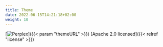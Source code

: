 ```yaml
---
title: Theme
date: 2022-06-15T14:21:18+02:00
weight: 10
---
```

[![Perplex](perplex)]({{< param "themeURL" >}})
[Apache 2.0 licensed]({{< relref "license" >}})

